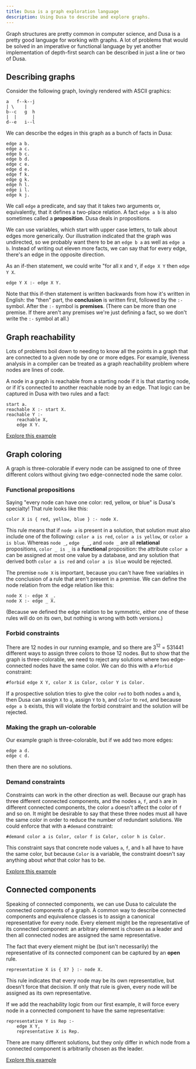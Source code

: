 ```yaml
---
title: Dusa is a graph exploration language
description: Using Dusa to describe and explore graphs.
---
```


Graph structures are pretty common in computer science, and Dusa is a pretty good
language for working with graphs. A lot of problems that would be solved in an
imperative or functional language by yet another implementation of depth-first search
can be described in just a line or two of Dusa.

## Describing graphs

Consider the following graph, lovingly rendered with ASCII graphics:

    a   f--k--j
    | \    |
    b--c   g  h
    |  |      |
    d--e   i--l

We can describe the edges in this graph as a bunch of facts in Dusa:

    edge a b.
    edge a c.
    edge b c.
    edge b d.
    edge c e.
    edge d e.
    edge f k.
    edge g k.
    edge h l.
    edge i l.
    edge k j.

We call `edge` a predicate, and say that it takes two arguments or, equivalently, that
it defines a two-place relation. A fact `edge a b` is also sometimes called a
**proposition**. Dusa deals in propositions.

We can use variables, which start with upper case letters, to talk about edges more
generically. Our illustration indicated that the graph was undirected, so we probably
want there to be an `edge b a` as well as `edge a b`. Instead of writing out eleven
more facts, we can say that for every edge, there's an edge in the opposite direction.

As an if-then statement, we could write "for all `X` and `Y`, if `edge X Y` then
`edge Y X`.

    edge Y X :- edge X Y.

Note that this if-then statement is written backwards from how it's written in English:
the "then" part, the **conclusion** is written first, followed by the `:-` symbol.
After the `:-` symbol is **premises**. (There can be more than one premise. If there
aren't any premises we're just defining a fact, so we don't write the `:-` symbol at
all.)

## Graph reachability

Lots of problems boil down to needing to know all the points in a graph that are
connected to a given node by one or more edges. For example, liveness analysis in a
compiler can be treated as a graph reachability problem where nodes are lines of code.

A node in a graph is reachable from a starting node if it is that starting node, or if
it's connected to another reachable node by an edge. That logic can be captured in
Dusa with two rules and a fact:

    start a.
    reachable X :- start X.
    reachable Y :-
        reachable X,
        edge X Y.

[Explore this example](https://dusa.rocks/#program=%23%20Graph%20reachability%0A%0Aedge%20a%20b.%20%23%20a%20%20%20f--k--j%0Aedge%20a%20c.%20%23%20%7C%20%5C%20%20%20%20%7C%20%0Aedge%20b%20c.%20%23%20b--c%20%20%20g%20%20h%0Aedge%20b%20d.%20%23%20%7C%20%20%7C%20%20%20%20%20%20%7C%0Aedge%20c%20e.%20%23%20d--e%20%20%20i--l%0Aedge%20d%20e.%0Aedge%20f%20k.%0Aedge%20g%20k.%0Aedge%20h%20l.%0Aedge%20i%20l.%0Aedge%20k%20j.%0Aedge%20Y%20X%20%3A-%20edge%20X%20Y.%0A%0Astart%20a.%0Areachable%20X%20%3A-%20start%20X.%0Areachable%20Y%20%3A-%0A%20%20%20%20reachable%20X%2C%0A%20%20%20%20edge%20X%20Y.)

## Graph coloring

A graph is three-colorable if every node can be assigned to one of three different
colors without giving two edge-connected node the same color.

### Functional propositions

Saying "every node can have one color: red, yellow, or blue" is Dusa's specialty!
That rule looks like this:

    color X is { red, yellow, blue } :- node X.

This rule means that if `node a` is present in a solution, that solution must also
include one of the following: `color a is red`, `color a is yellow`, or
`color a is blue`. Whereas `node _`, `edge _ _`, and `node _` are all **relational**
propositions, `color _ is _` is a **functional** proposition: the attribute `color a`
can be assigned at most one value by a database, and any solution that derived both
`color a is red` and `color a is blue` would be rejected.

The premise `node X` is important, because you can't have free variables in the
conclusion of a rule that aren't present in a premise. We can define the node relation
from the edge relation like this:

    node X :- edge X _.
    node X :- edge _ X.

(Because we defined the edge relation to be symmetric, either one of these rules will
do on its own, but nothing is wrong with both versions.)

### Forbid constraints

There are 12 nodes in our running example, and so there are 3<sup>12</sup> = 531441
different ways to assign three colors to those 12 nodes. But to show that the graph
is three-colorable, we need to reject any solutions where two edge-connected nodes
have the same color. We can do this with a `#forbid` constraint:

    #forbid edge X Y, color X is Color, color Y is Color.

If a prospective solution tries to give the color `red` to both nodes `a` and `b`,
then Dusa can assign `X` to `a`, assign `Y` to `b`, and `Color` to `red`, and
because `edge a b` exists, this will violate the forbid constraint and the solution
will be rejected.

### Making the graph un-colorable

Our example graph is three-colorable, but if we add two more edges:

    edge a d.
    edge c d.

then there are no solutions.

### Demand constraints

Constraints can work in the other direction as well. Because our graph has three
different connected components, and the nodes `a`, `f`, and `h` are in different
connected components, the color `a` doesn't affect the color of `f` and so on.
It might be desirable to say that these three nodes must all have the same color
in order to reduce the number of redundant solutions. We could enforce that
with a `#demand` constraint:

    #demand color a is Color, color f is Color, color h is Color.

This constraint says that concrete node values `a`, `f`, and `h` all have to
have the same color, but because `Color` is a variable, the constraint doesn't
say anything about _what_ that color has to be.

[Explore this example](https://dusa.rocks/#program=%23%20Graph%20coloring%0A%0Aedge%20a%20b.%20%23%20a%20%20%20f--k--j%0Aedge%20a%20c.%20%23%20%7C%20%5C%20%20%20%20%7C%20%0Aedge%20b%20c.%20%23%20b--c%20%20%20g%20%20h%0Aedge%20b%20d.%20%23%20%7C%20%20%7C%20%20%20%20%20%20%7C%0Aedge%20c%20e.%20%23%20d--e%20%20%20i--l%0Aedge%20d%20e.%0Aedge%20f%20k.%0Aedge%20g%20k.%0Aedge%20h%20l.%0Aedge%20i%20l.%0Aedge%20k%20j.%0A%0Aedge%20Y%20X%20%3A-%20edge%20X%20Y.%0Anode%20X%20%3A-%20edge%20X%20_.%0Anode%20X%20%3A-%20edge%20_%20X.%0A%0Acolor%20X%20is%20%7B%20red%2C%20yellow%2C%20blue%20%7D%20%3A-%20node%20X.%0A%23forbid%20edge%20X%20Y%2C%20color%20X%20is%20Color%2C%20color%20Y%20is%20Color.%0A%23demand%20color%20a%20is%20Color%2C%20color%20f%20is%20Color%2C%20color%20h%20is%20Color.%0A%0A%23%20Adding%20these%20edges%20makes%20the%20problem%20unsolvable%0A%23%20edge%20a%20d.%0A%23%20edge%20c%20d.)

## Connected components

Speaking of connected components, we can use Dusa to calculate the connected components
of a graph. A common way to describe connected components and equivalence classes is to
assign a canonical representative for every node. Every element might be the
representative of its connected component: an arbitrary element is chosen as a leader
and then all connected nodes are assigned the same representative.

The fact that every element might be (but isn't necessarily) the representative of its
connected component can be captured by an **open** rule.

    representative X is { X? } :- node X.

This rule indicates that every node may be its own representative, but doesn't force
that decision. If only that rule is given, every node will be assigned as its own
representative.

If we add the reachability logic from our first example, it will force every node
in a connected component to have the same representative:

    representative Y is Rep :-
        edge X Y,
        representative X is Rep.

There are many different solutions, but they only differ in which node from a
connected component is arbitrarily chosen as the leader.

[Explore this example](https://dusa.rocks/#program=%23%20Connected%20component%0A%0Aedge%20a%20b.%20%23%20a%20%20%20f--k--j%0Aedge%20a%20c.%20%23%20%7C%20%5C%20%20%20%20%7C%20%0Aedge%20b%20c.%20%23%20b--c%20%20%20g%20%20h%0Aedge%20b%20d.%20%23%20%7C%20%20%7C%20%20%20%20%20%20%7C%0Aedge%20c%20e.%20%23%20d--e%20%20%20i--l%0Aedge%20d%20e.%0Aedge%20f%20k.%0Aedge%20g%20k.%0Aedge%20h%20l.%0Aedge%20i%20l.%0Aedge%20k%20j.%0A%0Aedge%20Y%20X%20%3A-%20edge%20X%20Y.%0Anode%20X%20%3A-%20edge%20X%20_.%0Anode%20X%20%3A-%20edge%20_%20X.%0A%0Arepresentative%20X%20is%20%7B%20X%3F%20%7D%20%3A-%20node%20X.%0Arepresentative%20Y%20is%20Rep%20%3A-%0A%20%20%20%20edge%20X%20Y%2C%0A%20%20%20%20representative%20X%20is%20Rep.)
